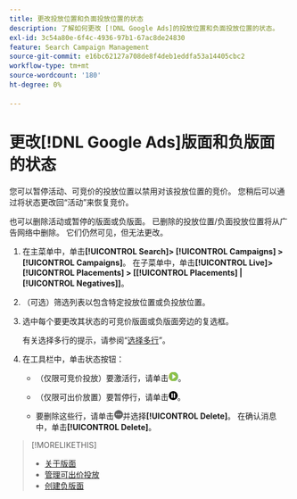 ```yaml
---
title: 更改投放位置和负面投放位置的状态
description: 了解如何更改 [!DNL Google Ads]的投放位置和负面投放位置的状态。
exl-id: 3c54a80e-6f4c-4936-97b1-67ac8de24830
feature: Search Campaign Management
source-git-commit: e16bc62127a708de8f4deb1eddfa53a14405cbc2
workflow-type: tm+mt
source-wordcount: '180'
ht-degree: 0%

---
```


# 更改[!DNL Google Ads]版面和负版面的状态

您可以暂停活动、可竞价的投放位置以禁用对该投放位置的竞价。 您稍后可以通过将状态更改回“活动”来恢复竞价。

也可以删除活动或暂停的版面或负版面。 已删除的投放位置/负面投放位置将从广告网络中删除。 它们仍然可见，但无法更改。

1. 在主菜单中，单击&#x200B;**[!UICONTROL Search]> [!UICONTROL Campaigns] >[!UICONTROL Campaigns]**。 在子菜单中，单击&#x200B;**[!UICONTROL Live]> [!UICONTROL Placements] > \[[!UICONTROL Placements] \| [!UICONTROL Negatives]\]**。

1. （可选）筛选列表以包含特定投放位置或负投放位置。

1. 选中每个要更改其状态的可竞价版面或负版面旁边的复选框。

   有关选择多行的提示，请参阅“[选择多行](/help/search-social-commerce/common-tasks/navigation-editing-selection/multiple-rows-select.md)”。

1. 在工具栏中，单击状态按钮：

   * （仅限可竞价投放）要激活行，请单击![激活](/help/search-social-commerce/assets/activate.png "激活")。

   * （仅限可出价放置）要暂停行，请单击![暂停](/help/search-social-commerce/assets/pause.png "暂停")。

   * 要删除这些行，请单击![更多](/help/search-social-commerce/assets/more.png "更多")并选择&#x200B;**[!UICONTROL Delete]**。 在确认消息中，单击&#x200B;**[!UICONTROL Delete]**。

>[!MORELIKETHIS]
>
>* [关于版面](placement-about.md)
>* [管理可出价投放](placement-manage.md)
>* [创建负版面](placement-negative-create.md)
